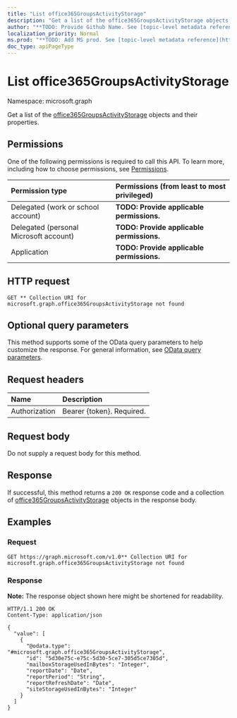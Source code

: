 ```yaml
---
title: "List office365GroupsActivityStorage"
description: "Get a list of the office365GroupsActivityStorage objects and their properties."
author: "**TODO: Provide Github Name. See [topic-level metadata reference](https://msgo.azurewebsites.net/add/document/guidelines/metadata.html#topic-level-metadata)**"
localization_priority: Normal
ms.prod: "**TODO: Add MS prod. See [topic-level metadata reference](https://msgo.azurewebsites.net/add/document/guidelines/metadata.html#topic-level-metadata)**"
doc_type: apiPageType
---
```


# List office365GroupsActivityStorage
Namespace: microsoft.graph



Get a list of the [office365GroupsActivityStorage](../resources/office365groupsactivitystorage.md) objects and their properties.

## Permissions
One of the following permissions is required to call this API. To learn more, including how to choose permissions, see [Permissions](/graph/permissions-reference).

|Permission type|Permissions (from least to most privileged)|
|:---|:---|
|Delegated (work or school account)|**TODO: Provide applicable permissions.**|
|Delegated (personal Microsoft account)|**TODO: Provide applicable permissions.**|
|Application|**TODO: Provide applicable permissions.**|

## HTTP request

<!-- {
  "blockType": "ignored"
}
-->
``` http
GET ** Collection URI for microsoft.graph.office365GroupsActivityStorage not found
```

## Optional query parameters
This method supports some of the OData query parameters to help customize the response. For general information, see [OData query parameters](/graph/query-parameters).

## Request headers
|Name|Description|
|:---|:---|
|Authorization|Bearer {token}. Required.|

## Request body
Do not supply a request body for this method.

## Response

If successful, this method returns a `200 OK` response code and a collection of [office365GroupsActivityStorage](../resources/office365groupsactivitystorage.md) objects in the response body.

## Examples

### Request
<!-- {
  "blockType": "request",
  "name": "list_office365groupsactivitystorage"
}
-->
``` http
GET https://graph.microsoft.com/v1.0** Collection URI for microsoft.graph.office365GroupsActivityStorage not found
```


### Response
**Note:** The response object shown here might be shortened for readability.
<!-- {
  "blockType": "response",
  "truncated": true,
  "@odata.type": "Collection(microsoft.graph.office365GroupsActivityStorage)"
}
-->
``` http
HTTP/1.1 200 OK
Content-Type: application/json

{
  "value": [
    {
      "@odata.type": "#microsoft.graph.office365GroupsActivityStorage",
      "id": "5d30e75c-e75c-5d30-5ce7-305d5ce7305d",
      "mailboxStorageUsedInBytes": "Integer",
      "reportDate": "Date",
      "reportPeriod": "String",
      "reportRefreshDate": "Date",
      "siteStorageUsedInBytes": "Integer"
    }
  ]
}
```

